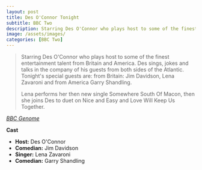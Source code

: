 ```yaml
---
layout: post
title: Des O'Connor Tonight
subtitle: BBC Two
description: Starring Des O'Connor who plays host to some of the finest entertainment talent from Britain and America. Des sings, jokes and talks in the company of his guests from both sides of the Atlantic. Tonight's special guests are from Britain Jim Davidson, Lena Zavaroni and from America Garry Shandling.
image: /assets/images/
categories: [BBC Two]
---
```


> Starring Des O'Connor who plays host to some of the finest entertainment talent from Britain and America. Des sings, jokes and talks in the company of his guests from both sides of the Atlantic. Tonight's special guests are: from Britain: Jim Davidson, Lena Zavaroni and from America Garry Shandling.
>
> Lena performs her then new single Somewhere South Of Macon, then she joins Des to duet on Nice and Easy and Love Will Keep Us Together.

<cite>[BBC Genome](https://genome.ch.bbc.co.uk/5c06e2e110534c04ab6737fea33c486e)</cite>

**Cast**
* **Host:** Des O'Connor
* **Comedian:** Jim Davidson
* **Singer:** Lena Zavaroni
* **Comedian:** Garry Shandling
